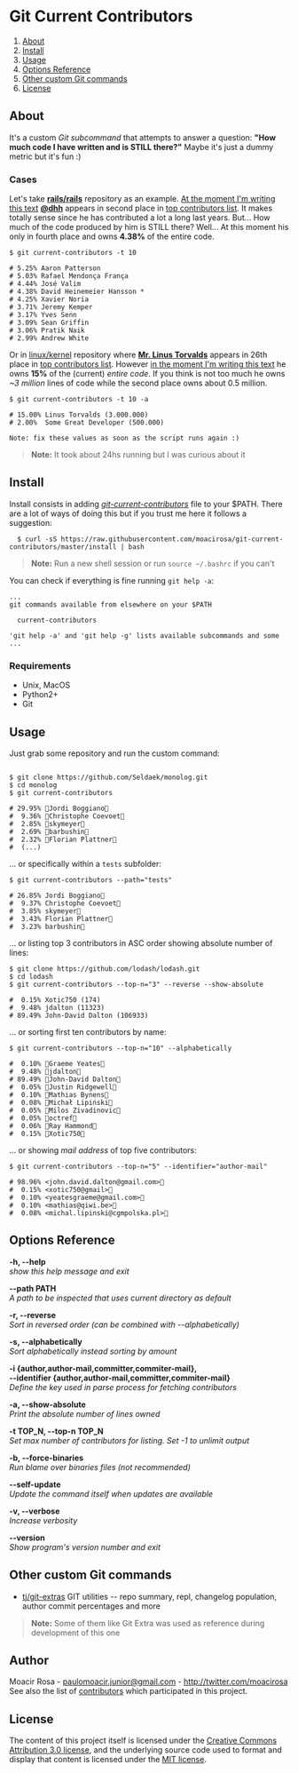 # Git Current Contributors

1. [About](#about)
1. [Install](#install)
1. [Usage](#usage)
1. [Options Reference](#options-reference)
1. [Other custom Git commands](#other-custom-git-commands)
1. [License](#license)

## About

It's a custom _Git subcommand_ that attempts to answer a question: **"How much code I have written and is STILL there?"** Maybe it's just a dummy metric but it's fun :)

### Cases

Let's take **[rails/rails](https://github.com/rails/rails)** repository as an
example. [At the moment I'm writing this text](https://github.com/rails/rails/commit/61205422bad5f57111d7e9dc4cfb252908878b95) **[@dhh](https://github.com/dhh)** appears in second place in [top contributors list](https://github.com/rails/rails/graphs/contributors). It makes totally sense since he has contributed a lot a long last years. But... How much of the code produced by him is STILL there? Well... At this moment his only in fourth place and owns **4.38%** of
the entire code.

``` shell
$ git current-contributors -t 10

# 5.25% Aaron Patterson
# 5.03% Rafael Mendonça França
# 4.44% José Valim
# 4.38% David Heinemeier Hansson *
# 4.25% Xavier Noria
# 3.71% Jeremy Kemper
# 3.17% Yves Senn
# 3.09% Sean Griffin
# 3.06% Pratik Naik
# 2.99% Andrew White
```

Or in [linux/kernel](https://github.com/torvalds/linux) repository where **[Mr. Linus Torvalds](https://github.com/torvalds)** appears in 26th place
in [top contributors list](https://github.com/torvalds/linux/graphs/contributors). However [in the moment I'm writing this text](https://github.com/torvalds/linux/tree/8a28d67457b613258aa0578ccece206d166f2b9f)
he owns **15%** of the (current) _entire code_. If you think is not too much he owns _~3 million_ lines of code while the second place owns about 0.5 million.

``` shell
$ git current-contributors -t 10 -a

# 15.00% Linus Torvalds (3.000.000)
# 2.00%  Some Great Developer (500.000)

Note: fix these values as soon as the script runs again :)
```

> **Note:** It took about 24hs running but I was curious about it

## Install

Install consists in adding _[git-current-contributors](https://github.com/moacirosa/git-current-contributors/blob/master/git-current-contributors)_ file to your $PATH. There are a lot of ways of doing this but if you trust me here it follows a suggestion:

```shell
  $ curl -sS https://raw.githubusercontent.com/moacirosa/git-current-contributors/master/install | bash
```

> **Note:** Run a new shell session or run `source ~/.bashrc` if you can't

You can check if everything is fine running `git help -a`:

```
...
git commands available from elsewhere on your $PATH

  current-contributors

'git help -a' and 'git help -g' lists available subcommands and some
...
```

### Requirements

- Unix, MacOS
- Python2+
- Git

## Usage

Just grab some repository and run the custom command:

```shell

$ git clone https://github.com/Seldaek/monolog.git
$ cd monolog
$ git current-contributors

# 29.95% Jordi Boggiano
#  9.36% Christophe Coevoet
#  2.85% skymeyer
#  2.69% barbushin
#  2.32% Florian Plattner
#  (...)

```

... or specifically within a `tests` subfolder:

```shell
$ git current-contributors --path="tests"

# 26.85% Jordi Boggiano
#  9.37% Christophe Coevoet
#  3.85% skymeyer
#  3.43% Florian Plattner
#  3.23% barbushin

```

... or listing top 3 contributors in ASC order showing absolute number of lines:

``` shell
$ git clone https://github.com/lodash/lodash.git
$ cd lodash
$ git current-contributors --top-n="3" --reverse --show-absolute

#  0.15% Xotic750 (174)
#  9.48% jdalton (11323)
# 89.49% John-David Dalton (106933)

```

... or sorting first ten contributors by name:

``` shell
$ git current-contributors --top-n="10" --alphabetically

#  0.10% Graeme Yeates
#  9.48% jdalton
# 89.49% John-David Dalton
#  0.05% Justin Ridgewell
#  0.10% Mathias Bynens
#  0.08% Michał Lipiński
#  0.05% Milos Zivadinovic
#  0.05% octref
#  0.06% Ray Hammond
#  0.15% Xotic750
```

... or showing _mail address_ of top five contributors:

``` shell
$ git current-contributors --top-n="5" --identifier="author-mail"

# 98.96% <john.david.dalton@gmail.com>
#  0.15% <xotic750@gmail>
#  0.10% <yeatesgraeme@gmail.com>
#  0.10% <mathias@qiwi.be>
#  0.08% <michal.lipinski@cgmpolska.pl>
```

## Options Reference

**-h, --help** <br>
_show this help message and exit_

**--path PATH** <br>
_A path to be inspected that uses current directory as default_

**-r, --reverse** <br>
_Sort in reversed order (can be combined with --alphabetically)_

**-s, --alphabetically** <br>
_Sort alphabetically instead sorting by amount_

**-i {author,author-mail,committer,commiter-mail},** <br>
**--identifier {author,author-mail,committer,commiter-mail}** <br>
_Define the key used in parse process for fetching contributors_

**-a, --show-absolute** <br>
_Print the absolute number of lines owned_

**-t TOP_N, --top-n TOP_N** <br>
_Set max number of contributors for listing. Set -1 to unlimit output_

**-b, --force-binaries** <br>
_Run blame over binaries files (not recommended)_

**--self-update** <br>
_Update the command itself when updates are available_

**-v, --verbose** <br>
_Increase verbosity_

**--version** <br>
_Show program's version number and exit_

## Other custom Git commands

- [tj/git-extras](https://github.com/tj/git-extras) GIT utilities -- repo summary, repl, changelog population, author commit percentages and more

> **Note:** Some of them like Git Extra was used as reference during
development of this one

## Author

Moacir Rosa - paulomoacir.junior@gmail.com - http://twitter.com/moacirosa<br/>
See also the list of [contributors](https://github.com/moacirosa/git-current-contributors/graphs/contributors) which participated in this project.

## License

The content of this project itself is licensed under the [Creative Commons Attribution 3.0 license](http://creativecommons.org/licenses/by/3.0/us/deed.en_US), and the underlying source code used to format and display that content is licensed under the [MIT license](https://github.com/moacirosa/git-current-contributors/blob/master/LICENSE).
